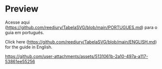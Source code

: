 Preview
=

Acesse aqui (https://github.com/reediury/TabelaSVG/blob/main/PORTUGUES.md) para o guia em português.

Click here (https://github.com/reediury/TabelaSVG/blob/main/ENGLISH.md) for the guide in English.

https://github.com/user-attachments/assets/5131061b-2a10-497a-a117-53861ee55256

